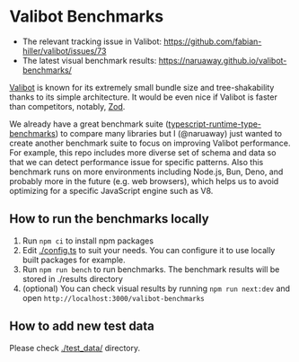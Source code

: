 # Valibot Benchmarks

- The relevant tracking issue in Valibot: https://github.com/fabian-hiller/valibot/issues/73
- The latest visual benchmark results: https://naruaway.github.io/valibot-benchmarks/

[Valibot](https://github.com/fabian-hiller/valibot) is known for its extremely small bundle size and tree-shakability thanks to its simple architecture.
It would be even nice if Valibot is faster than competitors, notably, [Zod](https://github.com/colinhacks/zod).

We already have a great benchmark suite ([typescript-runtime-type-benchmarks](https://github.com/moltar/typescript-runtime-type-benchmarks)) to compare many libraries but I (@naruaway) just wanted to create another benchmark suite to focus on improving Valibot performance. For example, this repo includes more diverse set of schema and data so that we can detect performance issue for specific patterns. Also this benchmark runs on more environments including Node.js, Bun, Deno, and probably more in the future (e.g. web browsers), which helps us to avoid optimizing for a specific JavaScript engine such as V8.

## How to run the benchmarks locally

1. Run `npm ci` to install npm packages
2. Edit [./config.ts](./config.ts) to suit your needs. You can configure it to use locally built packages for example.
3. Run `npm run bench` to run benchmarks. The benchmark results will be stored in ./results directory
4. (optional) You can check visual results by running `npm run next:dev` and open `http://localhost:3000/valibot-benchmarks`

## How to add new test data

Please check [./test_data/](./test_data/) directory.
